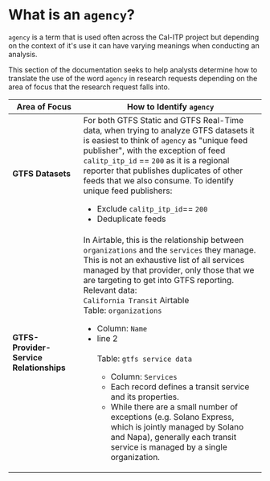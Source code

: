 # What is an `agency`?
`agency` is a term that is used often across the Cal-ITP project but depending on the context of it's use it can have varying meanings when conducting an analysis.

This section of the documentation seeks to help analysts determine how to translate the use of the word `agency` in research requests depending on the area of focus that the research request falls into.

| <span style="white-space: nowrap;">Area of Focus</span> | How to Identify `agency` |
| -------- | -------- |
| **GTFS Datasets** | For both GTFS Static and GTFS Real-Time data, when trying to analyze GTFS datasets it is easiest to think of `agency` as "unique feed publisher", with the exception of feed `calitp_itp_id` == `200` as it is a regional reporter that publishes duplicates of other feeds that we also consume. To identify unique feed publishers: <ul><li>Exclude `calitp_itp_id`== `200`</li><li>Deduplicate feeds</li></ul> |
| **GTFS-Provider-Service Relationships** | In Airtable, this is the relationship between `organizations` and the `services` they manage. <br/>This is not an exhaustive list of all services managed by that provider, only those that we are targeting to get into GTFS reporting.<br/>Relevant data:<br/>`California Transit` Airtable<br/>Table: `organizations`<ul><li>Column: `Name`</li><li>line 2</li><br/>Table: `gtfs service data` <ul><li>Column: `Services`</li><li>Each record defines a transit service and its properties.</li><li>While there are a small number of exceptions (e.g. Solano Express, which is jointly managed by Solano and Napa), generally each transit service is managed by a single organization.</li></ul> |
